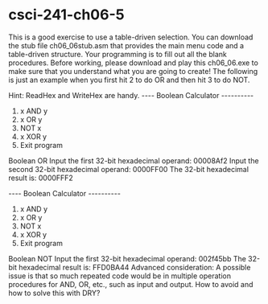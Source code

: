 # csci-241-ch06-5

This is a good exercise to use a table-driven selection. You can download the stub file ch06_06stub.asm that provides the main menu code and a table-driven structure. Your programming is to fill out all the blank procedures. Before working, please download and play this ch06_06.exe to make sure that you understand what you are going to create! The following is just an example when you first hit 2 to do OR and then hit 3 to do NOT.

Hint: ReadHex and WriteHex are handy.
---- Boolean Calculator ----------
1. x AND y
2. x OR y
3. NOT x
4. x XOR y
5. Exit program

Boolean OR
Input the first 32-bit hexadecimal operand:  00008Af2
Input the second 32-bit hexadecimal operand: 0000FF00
The 32-bit hexadecimal result is:            0000FFF2

---- Boolean Calculator ----------
1. x AND y
2. x OR y
3. NOT x
4. x XOR y
5. Exit program

Boolean NOT
Input the first 32-bit hexadecimal operand:  002f45bb
The 32-bit hexadecimal result is:            FFD0BA44
Advanced consideration: A possible issue is that so much repeated code would be in multiple operation procedures for AND, OR, etc., such as input and output. How to avoid and how to solve this with DRY?
